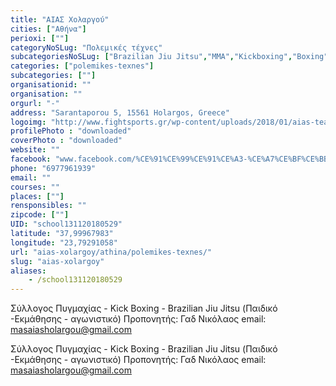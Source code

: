 ```yaml
---
title: "ΑΙΑΣ Χολαργού"
cities: ["Αθήνα"]
perioxi: [""]
categoryNoSLug: "Πολεμικές τέχνες"
subcategoriesNoSLug: ["Brazilian Jiu Jitsu","MMA","Kickboxing","Boxing"]
categories: ["polemikes-texnes"]
subcategories: [""]
organisationid: ""
organisation: ""
orgurl: "-"
address: "Sarantaporou 5, 15561 Holargos, Greece"
logoimg: "http://www.fightsports.gr/wp-content/uploads/2018/01/aias-team-gad-logo.jpg"
profilePhoto : "downloaded"
coverPhoto : "downloaded"
website: ""
facebook: "www.facebook.com/%CE%91%CE%99%CE%91%CE%A3-%CE%A7%CE%BF%CE%BB%CE%B1%CF%81%CE%B3%CE%BF%CF%85-1109921375726304/"
phone: "6977961939"
email: ""
courses: ""
places: [""]
rensponsibles: ""
zipcode: [""]
UID: "school131120180529"
latitude: "37,99967983"
longitude: "23,79291058"
url: "aias-xolargoy/athina/polemikes-texnes/"
slug: "aias-xolargoy"
aliases:
    - /school131120180529
---
```



Σύλλογος Πυγμαχίας - Kick Boxing - Brazilian Jiu Jitsu (Παιδικό -Εκμάθησης - αγωνιστικό) Προπονητής: Γαδ Νικόλαος email: masaiasholargou@gmail.com

Σύλλογος Πυγμαχίας - Kick Boxing - Brazilian Jiu Jitsu (Παιδικό -Εκμάθησης - αγωνιστικό) Προπονητής: Γαδ Νικόλαος email: masaiasholargou@gmail.com